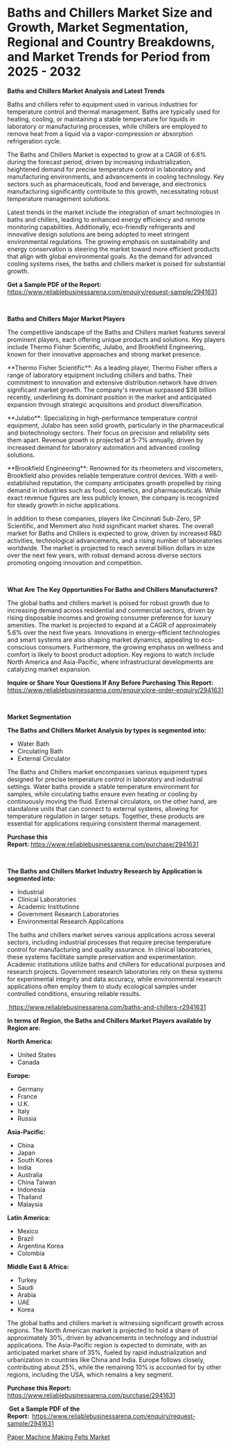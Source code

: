 <p><h1>Baths and Chillers Market Size and Growth, Market Segmentation, Regional and Country Breakdowns, and Market Trends for Period from 2025 -  2032</h1></p><p><strong>Baths and Chillers Market Analysis and Latest Trends</strong></p>
<p><p>Baths and chillers refer to equipment used in various industries for temperature control and thermal management. Baths are typically used for heating, cooling, or maintaining a stable temperature for liquids in laboratory or manufacturing processes, while chillers are employed to remove heat from a liquid via a vapor-compression or absorption refrigeration cycle. </p><p>The Baths and Chillers Market is expected to grow at a CAGR of 6.6% during the forecast period, driven by increasing industrialization, heightened demand for precise temperature control in laboratory and manufacturing environments, and advancements in cooling technology. Key sectors such as pharmaceuticals, food and beverage, and electronics manufacturing significantly contribute to this growth, necessitating robust temperature management solutions. </p><p>Latest trends in the market include the integration of smart technologies in baths and chillers, leading to enhanced energy efficiency and remote monitoring capabilities. Additionally, eco-friendly refrigerants and innovative design solutions are being adopted to meet stringent environmental regulations. The growing emphasis on sustainability and energy conservation is steering the market toward more efficient products that align with global environmental goals. As the demand for advanced cooling systems rises, the baths and chillers market is poised for substantial growth.</p></p>
<p><strong>Get a Sample PDF of the Report:&nbsp;</strong> <a href="https://www.reliablebusinessarena.com/enquiry/request-sample/2941631?utm_campaign=3118&utm_medium=2&utm_source=Github&utm_content=ia&utm_term=15032025&utm_id=baths-and-chillers">https://www.reliablebusinessarena.com/enquiry/request-sample/2941631</a></p>
<p>&nbsp;</p>
<p><strong>Baths and Chillers Major Market Players</strong></p>
<p><p>The competitive landscape of the Baths and Chillers market features several prominent players, each offering unique products and solutions. Key players include Thermo Fisher Scientific, Julabo, and Brookfield Engineering, known for their innovative approaches and strong market presence.</p><p>**Thermo Fisher Scientific**: As a leading player, Thermo Fisher offers a range of laboratory equipment including chillers and baths. Their commitment to innovation and extensive distribution network have driven significant market growth. The company's revenue surpassed $36 billion recently, underlining its dominant position in the market and anticipated expansion through strategic acquisitions and product diversification.</p><p>**Julabo**: Specializing in high-performance temperature control equipment, Julabo has seen solid growth, particularly in the pharmaceutical and biotechnology sectors. Their focus on precision and reliability sets them apart. Revenue growth is projected at 5-7% annually, driven by increased demand for laboratory automation and advanced cooling solutions.</p><p>**Brookfield Engineering**: Renowned for its rheometers and viscometers, Brookfield also provides reliable temperature control devices. With a well-established reputation, the company anticipates growth propelled by rising demand in industries such as food, cosmetics, and pharmaceuticals. While exact revenue figures are less publicly known, the company is recognized for steady growth in niche applications.</p><p>In addition to these companies, players like Cincinnati Sub-Zero, SP Scientific, and Memmert also hold significant market shares. The overall market for Baths and Chillers is expected to grow, driven by increased R&D activities, technological advancements, and a rising number of laboratories worldwide. The market is projected to reach several billion dollars in size over the next few years, with robust demand across diverse sectors promoting ongoing innovation and competition.</p></p>
<p>&nbsp;</p>
<p><strong>What Are The Key Opportunities For Baths and Chillers Manufacturers?</strong></p>
<p><p>The global baths and chillers market is poised for robust growth due to increasing demand across residential and commercial sectors, driven by rising disposable incomes and growing consumer preference for luxury amenities. The market is projected to expand at a CAGR of approximately 5.6% over the next five years. Innovations in energy-efficient technologies and smart systems are also shaping market dynamics, appealing to eco-conscious consumers. Furthermore, the growing emphasis on wellness and comfort is likely to boost product adoption. Key regions to watch include North America and Asia-Pacific, where infrastructural developments are catalyzing market expansion.</p></p>
<p><strong>Inquire or Share Your Questions If Any Before Purchasing This Report:</strong> <a href="https://www.reliablebusinessarena.com/enquiry/pre-order-enquiry/2941631?utm_campaign=3118&utm_medium=2&utm_source=Github&utm_content=ia&utm_term=15032025&utm_id=baths-and-chillers">https://www.reliablebusinessarena.com/enquiry/pre-order-enquiry/2941631</a></p>
<p>&nbsp;</p>
<p><strong>Market Segmentation</strong></p>
<p><strong>The Baths and Chillers Market Analysis by types is segmented into:</strong></p>
<p><ul><li>Water Bath</li><li>Circulating Bath</li><li>External Circulator</li></ul></p>
<p><p>The Baths and Chillers market encompasses various equipment types designed for precise temperature control in laboratory and industrial settings. Water baths provide a stable temperature environment for samples, while circulating baths ensure even heating or cooling by continuously moving the fluid. External circulators, on the other hand, are standalone units that can connect to external systems, allowing for temperature regulation in larger setups. Together, these products are essential for applications requiring consistent thermal management.</p></p>
<p><strong>Purchase this Report:&nbsp;</strong><a href="https://www.reliablebusinessarena.com/purchase/2941631?utm_campaign=3118&utm_medium=2&utm_source=Github&utm_content=ia&utm_term=15032025&utm_id=baths-and-chillers">https://www.reliablebusinessarena.com/purchase/2941631</a></p>
<p>&nbsp;</p>
<p><strong>The Baths and Chillers Market Industry Research by Application is segmented into:</strong></p>
<p><ul><li>Industrial</li><li>Clinical Laboratories</li><li>Academic Institutions</li><li>Government Research Laboratories</li><li>Environmental Research Applications</li></ul></p>
<p><p>The baths and chillers market serves various applications across several sectors, including industrial processes that require precise temperature control for manufacturing and quality assurance. In clinical laboratories, these systems facilitate sample preservation and experimentation. Academic institutions utilize baths and chillers for educational purposes and research projects. Government research laboratories rely on these systems for experimental integrity and data accuracy, while environmental research applications often employ them to study ecological samples under controlled conditions, ensuring reliable results.</p></p>
<p><a href="https://www.reliablebusinessarena.com/baths-and-chillers-r2941631?utm_campaign=3118&utm_medium=2&utm_source=Github&utm_content=ia&utm_term=15032025&utm_id=baths-and-chillers">&nbsp;https://www.reliablebusinessarena.com/baths-and-chillers-r2941631</a></p>
<p><strong>In terms of Region, the Baths and Chillers Market Players available by Region are:</strong></p>
<p>
    <p> <strong> North America: </strong>
        <ul>
            <li>United States</li>
            <li>Canada</li>
        </ul>
        </p> 
    <p> <strong> Europe: </strong>
        <ul>
            <li>Germany</li>
            <li>France</li>
            <li>U.K.</li>
            <li>Italy</li>
            <li>Russia</li>
        </ul>
        </p> 
    <p> <strong> Asia-Pacific: </strong>
        <ul>
            <li>China</li>
            <li>Japan</li>
            <li>South Korea</li>
            <li>India</li>
            <li>Australia</li>
            <li>China Taiwan</li>
            <li>Indonesia</li>
            <li>Thailand</li>
            <li>Malaysia</li>
        </ul>
        </p> 
    <p> <strong> Latin America: </strong>
        <ul>
            <li>Mexico</li>
            <li>Brazil</li>
            <li>Argentina Korea</li>
            <li>Colombia</li>
        </ul>
        </p> 
    <p> <strong> Middle East & Africa: </strong>
        <ul>
            <li>Turkey</li>
            <li>Saudi</li>
            <li>Arabia</li>
            <li>UAE</li>
            <li>Korea</li>
        </ul>
    </p>
    </p>
<p><p>The global baths and chillers market is witnessing significant growth across regions. The North American market is projected to hold a share of approximately 30%, driven by advancements in technology and industrial applications. The Asia-Pacific region is expected to dominate, with an anticipated market share of 35%, fueled by rapid industrialization and urbanization in countries like China and India. Europe follows closely, contributing about 25%, while the remaining 10% is accounted for by other regions, including the USA, which remains a key segment.</p></p>
<p><strong>Purchase this Report: </strong><a href="https://www.reliablebusinessarena.com/purchase/2941631?utm_campaign=3118&utm_medium=2&utm_source=Github&utm_content=ia&utm_term=15032025&utm_id=baths-and-chillers">https://www.reliablebusinessarena.com/purchase/2941631</a></p>
<p>&nbsp;<strong>Get a Sample PDF of the Report:&nbsp;&nbsp;</strong><a href="https://www.reliablebusinessarena.com/enquiry/request-sample/2941631?utm_campaign=3118&utm_medium=2&utm_source=Github&utm_content=ia&utm_term=15032025&utm_id=baths-and-chillers">https://www.reliablebusinessarena.com/enquiry/request-sample/2941631</a></p>
<p><strong></strong></p>
<p><p><a href="https://github.com/felishtimoti/Market-Research-Report-List-1/blob/main/paper-machine-making-felts-market.md?utm_campaign=3118&utm_medium=2&utm_source=Github&utm_content=ia&utm_term=15032025&utm_id=baths-and-chillers">Paper Machine Making Felts Market</a></p></p>
